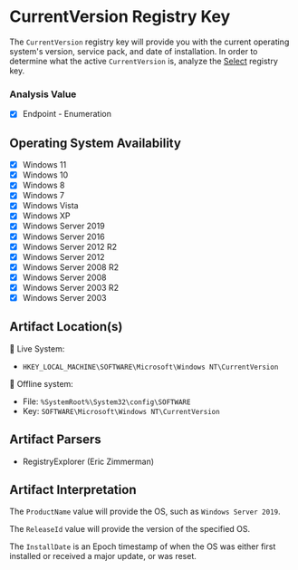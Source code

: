 # CurrentVersion Registry Key
The `CurrentVersion` registry key will provide you with the current operating system's version, service pack, and date of installation. In order to determine what the active `CurrentVersion` is, analyze the [Select](/enumeration/select.md) registry key. 


### Analysis Value
 - [x] Endpoint - Enumeration

## Operating System Availability
 - [x] Windows 11
 - [x] Windows 10
 - [x] Windows 8
 - [x] Windows 7
 - [x] Windows Vista
 - [x] Windows XP
 - [x] Windows Server 2019
 - [x] Windows Server 2016
 - [x] Windows Server 2012 R2
 - [x] Windows Server 2012
 - [x] Windows Server 2008 R2
 - [x] Windows Server 2008
 - [x] Windows Server 2003 R2
 - [x] Windows Server 2003

## Artifact Location(s)
🔋 Live System:
- `HKEY_LOCAL_MACHINE\SOFTWARE\Microsoft\Windows NT\CurrentVersion`

🔌 Offline system:
- File: `%SystemRoot%\System32\config\SOFTWARE`
- Key: `SOFTWARE\Microsoft\Windows NT\CurrentVersion`

## Artifact Parsers
 - RegistryExplorer (Eric Zimmerman)

## Artifact Interpretation
The `ProductName` value will provide the OS, such as `Windows Server 2019`.

The `ReleaseId` value will provide the version of the specified OS. 

The `InstallDate` is an Epoch timestamp of when the OS was either first installed or received a major update, or was reset. 